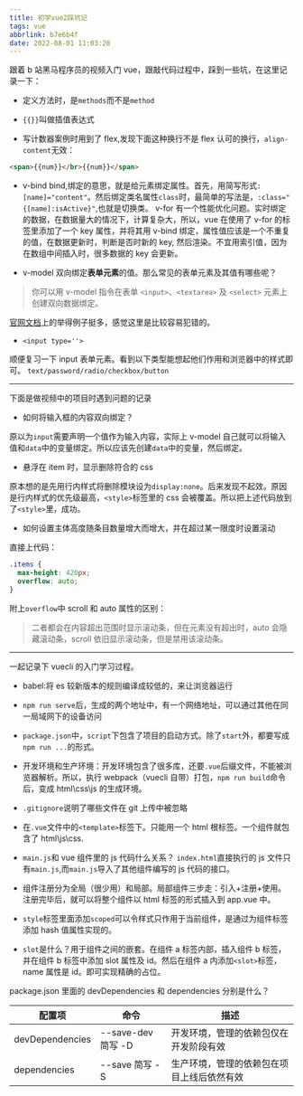 ```yaml
---
title: 初学vue2踩坑记
tags: vue
abbrlink: b7e6b4f
date: 2022-08-01 11:03:20
---
```


跟着 b 站黑马程序员的视频入门 vue，跟敲代码过程中，踩到一些坑，在这里记录一下：

- 定义方法时，是`methods`而不是`method`
<!--more-->

- `{{}}`叫做插值表达式

- 写计数器案例时用到了 flex,发现下面这种换行不是 flex 认可的换行，`align-content`无效：

```html
<span>{{num}}</br>{{num}}</span>
```

- v-bind
  bind,绑定的意思，就是给元素绑定属性。首先，用简写形式`:[name]="content"`。然后绑定类名属性`class`时，最简单的写法是，`:class="{[name]:isActive}"`,也就是切换类。
  v-for 有一个性能优化问题。实时绑定的数据，在数据量大的情况下，计算复杂大，所以，vue 在使用了 v-for 的标签里添加了一个 key 属性，并将其用 v-bind 绑定，属性值应该是一个不重复的值，在数据更新时，判断是否时新的 key, 然后渲染。不宜用索引值，因为在数组中间插入时，很多数据的 key 会更新。

- v-model
  双向绑定**表单元素**的值。那么常见的表单元素及其值有哪些呢？

> 你可以用 v-model 指令在表单 `<input>`、`<textarea>` 及 `<select>` 元素上创建双向数据绑定。

[官网文档](https://cn.vuejs.org/v2/guide/forms.html)上的举得例子挺多，感觉这里是比较容易犯错的。

- `<input type=''>`

顺便复习一下 input 表单元素。看到以下类型能想起他们作用和浏览器中的样式即可。
`text/password/radio/checkbox/button`

---

下面是做视频中的项目时遇到问题的记录

- 如何将输入框的内容双向绑定？

原以为`input`需要声明一个值作为输入内容，实际上 v-model 自己就可以将输入值和`data`中的变量绑定。所以应该先创建`data`中的变量，然后绑定。

- 悬浮在 item 时，显示删除符合的 css

原本想的是先用行内样式将删除模块设为`display:none`。后来发现不起效。原因是行内样式的优先级最高，`<style>`标签里的 css 会被覆盖。所以把上述代码放到了`<style>`里，成功。

- 如何设置主体高度随条目数量增大而增大，并在超过某一限度时设置滚动

直接上代码：

```css
.items {
  max-height: 420px;
  overflow: auto;
}
```

附上`overflow`中 scroll 和 auto 属性的区别：

> 二者都会在内容超出范围时显示滚动条，但在元素没有超出时，auto 会隐藏滚动条，scroll 依旧显示滚动条，但是禁用该滚动条。

---

一起记录下 vuecli 的入门学习过程。

- babel:将 es 较新版本的规则编译成较低的，来让浏览器运行

- `npm run serve`后，生成的两个地址中，有一个网络地址，可以通过其他在同一局域网下的设备访问

- `package.json`中，`script`下包含了项目的启动方式。除了`start`外，都要写成`npm run ...`的形式。

- 开发环境和生产环境：开发环境包含了很多库，还要`.vue`后缀文件，不能被浏览器解析。所以，执行 webpack（vuecli 自带）打包，`npm run build`命令后，变成 html\css\js 的生成环境。

- `.gitignore`说明了哪些文件在 git 上传中被忽略

- 在`.vue`文件中的`<template>`标签下。只能用一个 html 根标签。一个组件就包含了 html\js\css.

- `main.js`和 vue 组件里的 js 代码什么关系？
  `index.html`直接执行的 js 文件只有`main.js`,而`main.js`导入了其他组件编写的 js 代码的接口。

- 组件注册分为全局（很少用）和局部。局部组件三步走：引入+注册+使用。注册完毕后，就可以将整个组件以 html 标签的形式插入到 app.vue 中。

- `style`标签里面添加`scoped`可以令样式只作用于当前组件，是通过为组件标签添加 hash 值属性实现的。

- `slot`是什么？用于组件之间的嵌套。在组件 a 标签内部，插入组件 b 标签，并在组件 b 标签中添加 slot 属性及 id。然后在组件 a 内添加`<slot>`标签，name 属性是 id。即可实现精确的占位。

package.json 里面的 devDependencies 和 dependencies 分别是什么？

<table>
<thead>
<tr>
<th>配置项</th>
<th>命令</th>
<th>描述</th>
</tr>
</thead>
<tbody>
<tr>
<td>devDependencies</td>
<td>--save-dev 简写 -D</td>
<td>开发环境，管理的依赖包仅在开发阶段有效</td>
</tr>
<tr>
<td>dependencies</td>
<td>--save 简写  -S</td>
<td>生产环境，管理的依赖包在项目上线后依然有效</td>
</tr>
</tbody>
</table>
